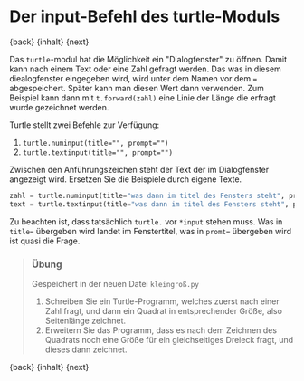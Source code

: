 # Der input-Befehl des turtle-Moduls

{back} {inhalt} {next}

Das `turtle`-modul hat die Möglichkeit ein "Dialogfenster" zu öffnen.  Damit kann nach einem Text oder eine Zahl gefragt werden. Das was in diesem diealogfenster eingegeben wird, wird unter dem Namen vor dem `=` abgespeichert. Später kann man diesen Wert dann verwenden. Zum Beispiel kann dann mit `t.forward(zahl)` eine Linie der Länge die erfragt wurde gezeichnet werden.

Turtle stellt zwei Befehle zur Verfügung:

1. `turtle.numinput(title="", prompt="")`
2. `turtle.textinput(title="", prompt="")`

Zwischen den Anführungszeichen steht der Text der im Dialogfenster angezeigt wird. Ersetzen Sie die Beispiele durch eigene Texte.

```python
zahl = turtle.numinput(title="was dann im titel des Fensters steht", prompt="Welche Frage vor dem Eingabefeld steht")
text = turtle.textinput(title="was dann im titel des Fensters steht", prompt="Welche Frage vor dem Eingabefeld steht")
```

Zu beachten ist, dass tatsächlich `turtle.` vor `*input` stehen muss. Was in `title=` übergeben wird landet im Fenstertitel, was in `promt=` übergeben wird ist quasi die Frage.

> ### Übung
>
> Gespeichert in der neuen Datei `kleingroß.py`
>
> 1. Schreiben Sie ein Turtle-Programm, welches zuerst nach einer Zahl fragt, und dann ein Quadrat in entsprechender Größe, also Seitenlänge zeichnet.
> 2. Erweitern Sie das Programm, dass es nach dem Zeichnen des Quadrats noch eine Größe für ein gleichseitiges Dreieck fragt, und dieses dann zeichnet.

{back} {inhalt} {next}
